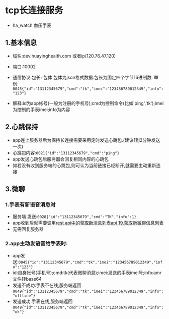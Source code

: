 # tcp长连接服务
- ha_watch   血压手表
    
## 1.基本信息
- 域名:dev.huayinghealth.com 或者ip(120.76.47.120)
- 端口:10002
- 通信协议:包长+包体
包体为json格式数据.包长为固定四个字节16进制数.
举例:    `0045{"id":"13112345679","cmd":"tk","imei":"123456789012349","info":"123"}`

- 解释:id为app帐号(一般为注册的手机号);cmd为控制命令(比如'ping','tk');imei为控制的手表imei;info为内容

## 2.心跳保持
- app连上服务器后为保持长连接需要采用定时发送心跳包.(建议1到2分钟发送一次)
- 心跳包内容:`0021{"id":"13112345679","cmd":"ping"}`
- app发送心跳包后服务器会回复相同内容的心跳包
- 如若没有收到服务端的心跳包,则可认为当前链接已经断开,就需要主动重新连接
    
## 3.微聊
### 1.手表有新语音消息时
-   服务端 发送:`0028{"id":"13112345679","cmd":"TK","info":1}`
-   app收到后就需要调用[rest api中的获取新消息列表api 19.获取新微聊信息列表](http://api.huayinghealth.com/doc/ha_watch/ha_watchapi.html) 
-   无需回复服务器

### 2.app主动发语音给手表时:
- app发送:`0045{"id":"13112345679","cmd":"tk","imei":"123456789012349","info":"123"}`
- id:自身帐号(手机号);cmd:tk(代表微聊消息);imei:发送的手表imei号;info:amr文件转base64
- 发送不成功:手表不在线,服务端返回`0049{"id":"13112345679","cmd":"tk","imei":"123456789012349","info":"offline"}`
- 发送成功:手表在线,服务端返回`0049{"id":"13112345679","cmd":"tk","imei":"123456789012349","info":"ok"}`




    
